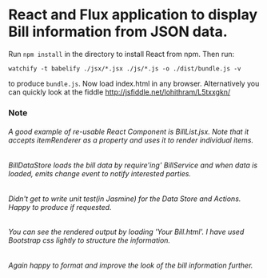 # React and Flux application to display Bill information from JSON data.

Run `npm install` in the directory to install React from npm. Then run:

    watchify -t babelify ./jsx/*.jsx ./js/*.js -o ./dist/bundle.js -v

to produce `bundle.js`. Now load index.html in any browser. Alternatively you can quickly look at the fiddle http://jsfiddle.net/lohithram/L5txxgkn/

### Note

###### A good example of re-usable React Component is BillList.jsx. Note that it accepts itemRenderer as a property and uses it to render individual items.
###### BillDataStore loads the bill data by require'ing' BillService and when data is loaded, emits change event to notify interested parties.
###### Didn't get to write unit test(in Jasmine) for the Data Store and Actions. Happy to produce if requested.
###### You can see the rendered output by loading 'Your Bill.html'. I have used Bootstrap css lightly to structure the information.
###### Again happy to format and improve the look of the bill information further.


